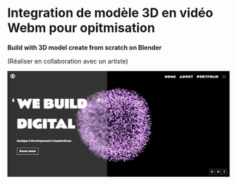 # Integration de modèle 3D en vidéo Webm pour opitmisation
**Build with 3D model create from scratch on Blender**

(Réaliser en collaboration avec un artiste)

![Capture du design](img/111154.png)
